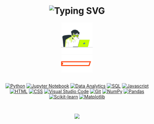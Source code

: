 <h1 align="center">
  <img src="https://readme-typing-svg.herokuapp.com?font=Source+Code+Pro&size=28&pause=1000&color=24E4F7&width=435&lines=Hello+World!+I'm+Guillermo;Developer+in+progress..." alt="Typing SVG" />
</h1>

<div id="footer" align="center">
  <img src="./gif/working.gif" width="100"/>
</div>

<div id="center" align="center">
  <img src="./gif/maxskills.gif" width="100"/>
</div>

<br> 

<div align="center">


[![Python](https://img.shields.io/badge/Python-3776AB?style=for-the-badge&logo=python&logoColor=white)](https://www.python.org/downloads/)
[![Jupyter Notebook](https://img.shields.io/badge/Jupyter-Notebook-F37626?style=for-the-badge&logo=jupyter&logoColor=white)](https://jupyter.org/)
[![Data Analytics](https://img.shields.io/badge/Data-Analytics-0077C8?style=for-the-badge&logo=google-analytics&logoColor=white)](https://en.wikipedia.org/wiki/Data_analysis)
[![SQL](https://img.shields.io/badge/SQL-4169E1?style=for-the-badge&logo=postgresql&logoColor=white)](https://www.postgresql.org/)
[![Javascript](https://img.shields.io/badge/Javascript-F7DF1E?style=for-the-badge&logo=javascript&logoColor=white)](https://www.javascript.com/)
[![HTML](https://img.shields.io/badge/HTML-239120?style=for-the-badge&logo=html5&logoColor=white)](https://developer.mozilla.org/en-US/docs/Web/HTML)
[![CSS](https://img.shields.io/badge/CSS-1572B6?style=for-the-badge&logo=css3&logoColor=white)](https://developer.mozilla.org/en-US/docs/Web/CSS)
[![Visual Studio Code](https://img.shields.io/badge/Visual-Studio-Code-007ACC?style=for-the-badge&logo=visual-studio-code&logoColor=white)](https://code.visualstudio.com/)
[![Git](https://img.shields.io/badge/Git-F05032?style=for-the-badge&logo=git&logoColor=white)](https://git-scm.com/)
[![NumPy](https://img.shields.io/badge/Numpy-013243?style=for-the-badge&logo=numpy&logoColor=white)](https://numpy.org/)
[![Pandas](https://img.shields.io/badge/Pandas-150458?style=for-the-badge&logo=pandas&logoColor=white)](https://pandas.pydata.org/)
[![Scikit-learn](https://img.shields.io/badge/Scikit--learn-F7931E?style=for-the-badge&logo=scikit-learn&logoColor=white)](https://scikit-learn.org/stable/)
[![Matplotlib](https://img.shields.io/badge/Matplotlib-EE4C2C?style=for-the-badge&logo=matplotlib&logoColor=white)](https://matplotlib.org/)


</div>

<br>

</p>
  <p align="center">
    <a href="https://www.linkedin.com/in/guillermodulce/" alt="Linkedin"><img src="https://cdn-icons-png.flaticon.com/512/145/145807.png" width="35px"</a>
</p>

<br>


